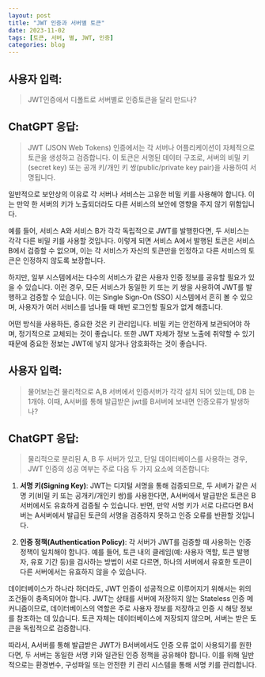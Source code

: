 ```yaml
---
layout: post
title: "JWT 인증과 서버별 토큰"
date: 2023-11-02
tags: [토큰, 서버, 별, JWT, 인증]
categories: blog
---
```


## 사용자 입력:
> JWT인증에서 디폴트로 서버별로 인증토큰을 달리 만드나?

## ChatGPT 응답:
> JWT (JSON Web Tokens) 인증에서는 각 서버나 어플리케이션이 자체적으로 토큰을 생성하고 검증합니다. 이 토큰은 서명된 데이터 구조로, 서버의 비밀 키(secret key) 또는 공개 키/개인 키 쌍(public/private key pair)을 사용하여 서명됩니다.

일반적으로 보안상의 이유로 각 서버나 서비스는 고유한 비밀 키를 사용해야 합니다. 이는 만약 한 서버의 키가 노출되더라도 다른 서비스의 보안에 영향을 주지 않기 위함입니다.

예를 들어, 서비스 A와 서비스 B가 각각 독립적으로 JWT를 발행한다면, 두 서비스는 각각 다른 비밀 키를 사용할 것입니다. 이렇게 되면 서비스 A에서 발행된 토큰은 서비스 B에서 검증할 수 없으며, 이는 각 서비스가 자신의 토큰만을 인정하고 다른 서비스의 토큰은 인정하지 않도록 보장합니다.

하지만, 일부 시스템에서는 다수의 서비스가 같은 사용자 인증 정보를 공유할 필요가 있을 수 있습니다. 이런 경우, 모든 서비스가 동일한 키 또는 키 쌍을 사용하여 JWT를 발행하고 검증할 수 있습니다. 이는 Single Sign-On (SSO) 시스템에서 흔히 볼 수 있으며, 사용자가 여러 서비스를 넘나들 때 매번 로그인할 필요가 없게 해줍니다.

어떤 방식을 사용하든, 중요한 것은 키 관리입니다. 비밀 키는 안전하게 보관되어야 하며, 정기적으로 교체되는 것이 좋습니다. 또한 JWT 자체가 정보 노출에 취약할 수 있기 때문에 중요한 정보는 JWT에 넣지 않거나 암호화하는 것이 좋습니다.

## 사용자 입력:
> 물어보는건 물리적으로 A,B 서버에서 인증서버가 각각 설치 되어 있는데,  DB 는 1개야. 이때,  A서버를 통해 발급받은 jwt를 B서버에 보내면 인증오류가 발생하나?

## ChatGPT 응답:
> 물리적으로 분리된 A, B 두 서버가 있고, 단일 데이터베이스를 사용하는 경우, JWT 인증의 성공 여부는 주로 다음 두 가지 요소에 의존합니다:

1. **서명 키(Signing Key)**: JWT는 디지털 서명을 통해 검증되므로, 두 서버가 같은 서명 키(비밀 키 또는 공개키/개인키 쌍)를 사용한다면, A서버에서 발급받은 토큰은 B서버에서도 유효하게 검증될 수 있습니다. 반면, 만약 서명 키가 서로 다르다면 B서버는 A서버에서 발급된 토큰의 서명을 검증하지 못하고 인증 오류를 반환할 것입니다.

2. **인증 정책(Authentication Policy)**: 각 서버가 JWT를 검증할 때 사용하는 인증 정책이 일치해야 합니다. 예를 들어, 토큰 내의 클레임(예: 사용자 역할, 토큰 발행자, 유효 기간 등)을 검사하는 방법이 서로 다르면, 하나의 서버에서 유효한 토큰이 다른 서버에서는 유효하지 않을 수 있습니다.

데이터베이스가 하나라 하더라도, JWT 인증이 성공적으로 이루어지기 위해서는 위의 조건들이 충족되어야 합니다. JWT는 상태를 서버에 저장하지 않는 Stateless 인증 메커니즘이므로, 데이터베이스의 역할은 주로 사용자 정보를 저장하고 인증 시 해당 정보를 참조하는 데 있습니다. 토큰 자체는 데이터베이스에 저장되지 않으며, 서버는 받은 토큰을 독립적으로 검증합니다.

따라서, A서버를 통해 발급받은 JWT가 B서버에서도 인증 오류 없이 사용되기를 원한다면, 두 서버는 동일한 서명 키와 일관된 인증 정책을 공유해야 합니다. 이를 위해 일반적으로는 환경변수, 구성파일 또는 안전한 키 관리 시스템을 통해 서명 키를 관리합니다.

